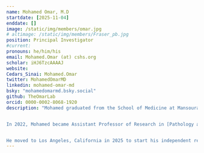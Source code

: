 ```yaml
---
name: Mohamed Omar, M.D
startdate: [2025-11-04]
enddate: []
image: /static/img/members/omar.jpg
# altimage: /static/img/members/Fraser_pb.jpg
position: Principal Investigator
#current:
pronouns: he/him/his
email: Mohamed.Omar (at) cshs.org
scholar: iHJ6TzcAAAAJ
website:
Cedars_Sinai: Mohamed.Omar
twitter: MohamedOmarMD
linkedin: mohamed-omar-md
bsky: "mohamedomarmd.bsky.social"
github: TheOmarLab
orcid: 0000-0002-8068-1920
description: "Mohamed graduated from the School of Medicine at Mansoura University, Egypt. He recieved postdoctoral training in Computational Genomics at [Johns Hopkins University School of Medicine](https://www.hopkinsmedicine.org/) and in Computational Pathology from [Weill Medical College of Cornell University (Weill Cornell Medicine)](https://weill.cornell.edu/) in the Lab of [Dr. Luigi Marchionni](https://vivo.weill.cornell.edu/display/cwid-lum4003).


In 2022, Mohamed became Assistant Professor of Research in [Pathology and Laboratory Medicine](https://pathology.weill.cornell.edu/).


He moved to Los Angeles, California in 2025 to start his independent research lab in the [Department of Computational Biomedicine](https://www.cedars-sinai.edu/health-sciences-university/research/departments-institutes/computational-biomedicine.html) at [Cedars-Sinai](https://www.cedars-sinai.org/home.html)."
---
```

